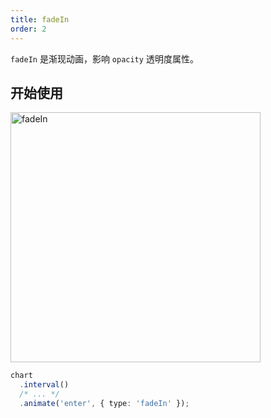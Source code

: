 ```yaml
---
title: fadeIn
order: 2
---
```


`fadeIn` 是渐现动画，影响 `opacity` 透明度属性。

## 开始使用

<img alt="fadeIn" src="https://gw.alipayobjects.com/mdn/rms_f5c722/afts/img/A*LTRRRL8JwfQAAAAAAAAAAABkARQnAQ" width="400" />

```ts
chart
  .interval()
  /* ... */
  .animate('enter', { type: 'fadeIn' });
```
